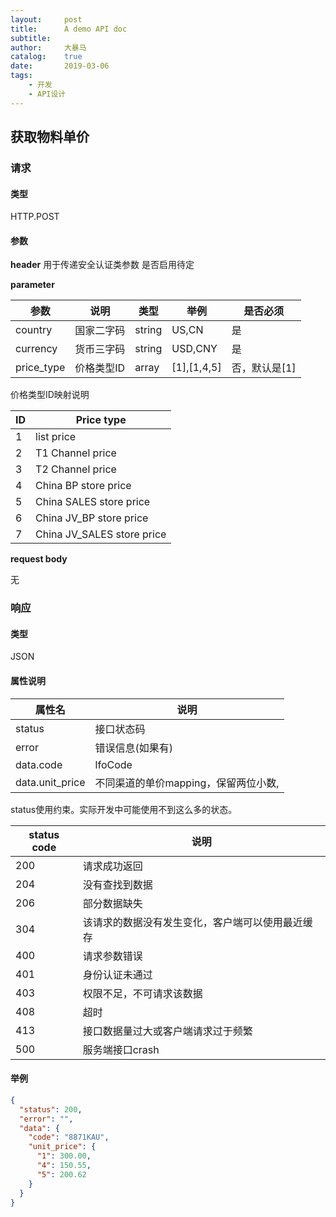 ```yaml
---
layout:     post
title:      A demo API doc
subtitle:   
author:     大暴马
catalog: 	true
date:       2019-03-06
tags:
    - 开发
    - API设计
---
```


## 获取物料单价

### 请求
#### 类型
HTTP.POST
#### 参数
**header**  用于传递安全认证类参数
是否启用待定

**parameter**

 参数|说明|类型|举例|是否必须
 ----|----|----|----|----
 country|国家二字码|string|US,CN|是
 currency|货币三字码|string|USD,CNY|是
 price_type|价格类型ID|array|[1],[1,4,5]|否，默认是[1]

价格类型ID映射说明

ID | Price type
----|----
1|list price
2|T1 Channel price
3|T2 Channel price
4|China BP store price
5|China SALES store price
6|China JV_BP store price
7|China JV_SALES store price

**request body**

 无

### 响应
#### 类型
JSON
#### 属性说明

 属性名|说明
 ----|----
 status|接口状态码
 error|错误信息(如果有)
 data.code|lfoCode
 data.unit_price|不同渠道的单价mapping，保留两位小数,

status使用约束。实际开发中可能使用不到这么多的状态。

 status code|说明
 ----|----
 200|请求成功返回
 204|没有查找到数据
 206|部分数据缺失
 304|该请求的数据没有发生变化，客户端可以使用最近缓存
 400|请求参数错误
 401|身份认证未通过
 403|权限不足，不可请求该数据
 408|超时
 413|接口数据量过大或客户端请求过于频繁
 500|服务端接口crash

#### 举例
```json
{
  "status": 200,
  "error": "",
  "data": {
    "code": "8871KAU",
    "unit_price": {
      "1": 300.00,
      "4": 150.55,
      "5": 200.62
    }
  }
}
```
